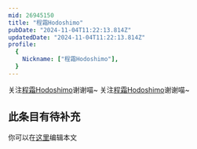 ```yaml
---
mid: 26945150
title: "程霜Hodoshimo"
pubDate: "2024-11-04T11:22:13.814Z"
updatedDate: "2024-11-04T11:22:13.814Z"
profile:
  {
    Nickname: ["程霜Hodoshimo"],
  }
---
```


关注[程霜Hodoshimo](https://space.bilibili.com/26945150)谢谢喵~ 关注[程霜Hodoshimo](https://space.bilibili.com/26945150)谢谢喵~

## 此条目有待补充
你可以在[这里](https://github.com/Yuhanawa/VTuber.ICU-Content/edit/master/v/程霜Hodoshimo/index.md)编辑本文
